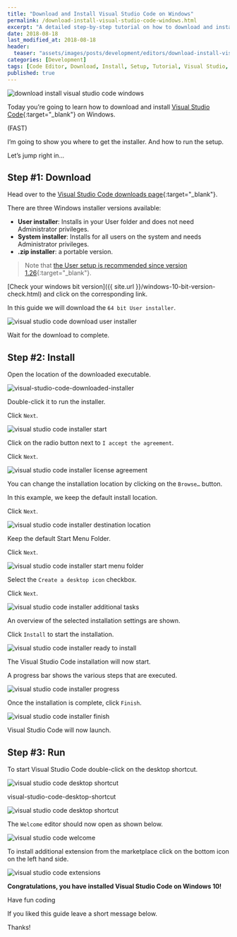 ```yaml
---
title: "Download and Install Visual Studio Code on Windows"
permalink: /download-install-visual-studio-code-windows.html
excerpt: "A detailed step-by-step tutorial on how to download and install Visual Studio Code on Windows 10."
date: 2018-08-18
last_modified_at: 2018-08-18
header:
  teaser: "assets/images/posts/development/editors/download-install-visual-studio-code-windows.png"
categories: [Development]
tags: [Code Editor, Download, Install, Setup, Tutorial, Visual Studio, Windows]
published: true
---
```


<img src="{{ site.url }}/assets/images/posts/development/editors/download-install-visual-studio-code-windows.png" alt="download install visual studio code windows" class="align-right title-image">

Today you’re going to learn how to download and install [Visual Studio Code](https://code.visualstudio.com/){:target="_blank"} on Windows.

(FAST)

I’m going to show you where to get the installer. And how to run the setup.

Let’s jump right in…

## Step #1: Download

Head over to the [Visual Studio Code downloads page](https://code.visualstudio.com/#alt-downloads){:target="_blank"}.

There are three Windows installer versions available:
* **User installer**: Installs in your User folder and does not need Administrator privileges.
* **System installer**: Installs for all users on the system and needs Administrator privileges.
* **.zip installer**: a portable version.

> Note that [the User setup is recommended since version 1.26](https://code.visualstudio.com/updates/v1_26#_user-setup-for-windows){:target="_blank"}.

[Check your windows bit version]({{ site.url }}/windows-10-bit-version-check.html) and click on the corresponding link.

In this guide we will download the `64 bit User installer`.

<img src="{{ site.url }}/assets/images/posts/development/editors/visual-studio-code-download-user-installer.png" alt="visual studio code download user installer">

Wait for the download to complete.

## Step #2: Install

Open the location of the downloaded executable.

<img src="{{ site.url }}/assets/images/posts/development/editors/visual-studio-code-downloaded-installer.png" alt="visual-studio-code-downloaded-installer">

Double-click it to run the installer.

Click `Next`.

<img src="{{ site.url }}/assets/images/posts/development/editors/visual-studio-code-installer-start.png" alt="visual studio code installer start">

Click on the radio button next to `I accept the agreement`.

Click `Next`.

<img src="{{ site.url }}/assets/images/posts/development/editors/visual-studio-code-installer-license-agreement.png" alt="visual studio code installer license agreement">

You can change the installation location by clicking on the `Browse…` button.

In this example, we keep the default install location.

Click `Next`.

<img src="{{ site.url }}/assets/images/posts/development/editors/visual-studio-code-installer-destination-location.png" alt="visual studio code installer destination location">

Keep the default Start Menu Folder.

Click `Next`.

<img src="{{ site.url }}/assets/images/posts/development/editors/visual-studio-code-installer-start-menu-folder.png" alt="visual studio code installer start menu folder">

Select the `Create a desktop icon` checkbox.

Click `Next`.

<img src="{{ site.url }}/assets/images/posts/development/editors/visual-studio-code-installer-additional-tasks.png" alt="visual studio code installer additional tasks">

An overview of the selected installation settings are shown.

Click `Install` to start the installation.

<img src="{{ site.url }}/assets/images/posts/development/editors/visual-studio-code-installer-ready-to-install.png" alt="visual studio code installer ready to install">

The Visual Studio Code installation will now start.

A progress bar shows the various steps that are executed.

<img src="{{ site.url }}/assets/images/posts/development/editors/visual-studio-code-installer-progress.png" alt="visual studio code installer progress">

Once the installation is complete, click `Finish`.

<img src="{{ site.url }}/assets/images/posts/development/editors/visual-studio-code-installer-finish.png" alt="visual studio code installer finish">

Visual Studio Code will now launch.

## Step #3: Run

To start Visual Studio Code double-click on the desktop shortcut.

<img src="{{ site.url }}/assets/images/posts/development/editors/visual-studio-code-desktop-shortcut.png" alt="visual studio code desktop shortcut">

visual-studio-code-desktop-shortcut

<img src="{{ site.url }}/assets/images/posts/development/editors/visual-studio-code-desktop-shortcut.png" alt="visual studio code desktop shortcut">

The `Welcome` editor should now open as shown below.

<img src="{{ site.url }}/assets/images/posts/development/editors/visual-studio-code-welcome.png" alt="visual studio code welcome">

To install additional extension from the marketplace click on the bottom icon on the left hand side.

<img src="{{ site.url }}/assets/images/posts/development/editors/visual-studio-code-extensions.png" alt="visual studio code extensions">

**Congratulations, you have installed Visual Studio Code on Windows 10!**

Have fun coding

If you liked this guide leave a short message below.

Thanks!
